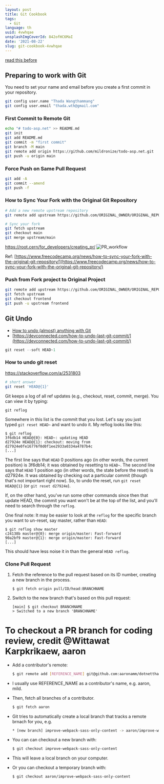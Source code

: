 ```yaml
---
layout: post
title: Git Cookbook
tags:
  - Git
language: th
uuid: 4vwhqae
unsplashImgCoverId: 842ofHC6MaI
date: '2021-08-22'
slug: git-cookbook-4vwhqae
---
```


[read this before](git-in-action-obu52c9)

## Preparing to work with Git

You need to set your name and email before you create a first commit in your repository.

```bash
git config user.name "Thada Wangthammang"
git config user.email "thada.wth@gmail.com"
```



### First Commit to Remote Git

```bash
echo "# todo-asp.net" >> README.md
git init
git add README.md
git commit -m "first commit"
git branch -M main
git remote add origin https://github.com/mildronize/todo-asp.net.git
git push -u origin main
```

### Force Push on Same Pull Request

```bash
git add -A
git commit --amend
git push -f
```

### How to Sync Your Fork with the Original Git Repository

```bash
# Add a new remote upstream repository
git remote add upstream https://github.com/ORIGINAL_OWNER/ORIGINAL_REPOSITORY.git

# Sync your fork
git fetch upstream
git checkout main
git merge upstream/main
```

https://root.cern/for_developers/creating_pr/
![PR_workflow](https://root.cern/for_developers/creating_pr/PR_workflow.png)

Ref: [https://www.freecodecamp.org/news/how-to-sync-your-fork-with-the-original-git-repository/](https://www.freecodecamp.org/news/how-to-sync-your-fork-with-the-original-git-repository/)

### Push from Fork project to Original Project

```bash
git remote add upstream https://github.com/ORIGINAL_OWNER/ORIGINAL_REPOSITORY.git
git fetch upstream
git checkout frontend
git push -u upstream frontend
```

## Git Undo


- [How to undo (almost) anything with Git](https://github.blog/2015-06-08-how-to-undo-almost-anything-with-git/)
- [https://devconnected.com/how-to-undo-last-git-commit/](https://devconnected.com/how-to-undo-last-git-commit/)

```jsx
git reset --soft HEAD~1
```

### How to undo git reset
https://stackoverflow.com/a/2531803

```bash
# short answer
git reset 'HEAD@{1}'
```

Git keeps a log of all ref updates (e.g., checkout, reset, commit, merge). You can view it by typing:

```
git reflog
```

Somewhere in this list is the commit that you lost. Let's say you just typed `git reset HEAD~` and want to undo it. My reflog looks like this:
```
$ git reflog
3f6db14 HEAD@{0}: HEAD~: updating HEAD
d27924e HEAD@{1}: checkout: moving from d27924e0fe16776f0d0f1ee2933a0334a4787b4c
[...]
```

The first line says that `HEAD` 0 positions ago (in other words, the current position) is 3f6db14; it was obtained by resetting to `HEAD~`. The second line says that `HEAD` 1 position ago (in other words, the state before the reset) is d27924e. It was obtained by checking out a particular commit (though that's not important right now). So, to undo the reset, run `git reset HEAD@{1}` (or `git reset d27924e`).

If, on the other hand, you've run some other commands since then that update HEAD, the commit you want won't be at the top of the list, and you'll need to search through the `reflog`.

One final note: It may be easier to look at the `reflog` for the specific branch you want to un-reset, say master, rather than `HEAD`:

```
$ git reflog show master
c24138b master@{0}: merge origin/master: Fast-forward
90a2bf9 master@{1}: merge origin/master: Fast-forward
[...]
```

This should have less noise it in than the general `HEAD reflog`.

### Clone Pull Request

1. Fetch the reference to the pull request based on its ID number, creating a new branch in the process.

    ```
    $ git fetch origin pull/ID/head:BRANCHNAME
    ```

2. Switch to the new branch that's based on this pull request:

    ```
    [main] $ git checkout BRANCHNAME
    > Switched to a new branch 'BRANCHNAME'
    ```

# To checkout a PR branch for coding review, credit @Wittawat Karpkrikaew, aaron

- Add a contributor's remote:
  ```bash
  $ git remote add [REFERENCE_NAME] git@github.com:aaronamm/dotnetthailand.github.io.git
  ```

- I usually use REFERENCE_NAME as a contributor's name, e.g. aaron, mild.

- Then, fetch all branches of a contributor.
  ```bash
  $ git fetch aaron
  ```
- Git tries to automatically create a local branch that tracks a remote brnach for you, e.g.
  ```bash
  * [new branch] improve-webpack-sass-only-content -> aaron/improve-webpack-sass-only-content
  ```

- You can can checkout a new branch with:

  ```bash
  $ git checkout improve-webpack-sass-only-content
  ```

- This will leave a local branch on your computer.
- Or you can checkout a temporary branch with:

  ```
  $ git checkout aaron/improve-webpack-sass-only-content
  ```
